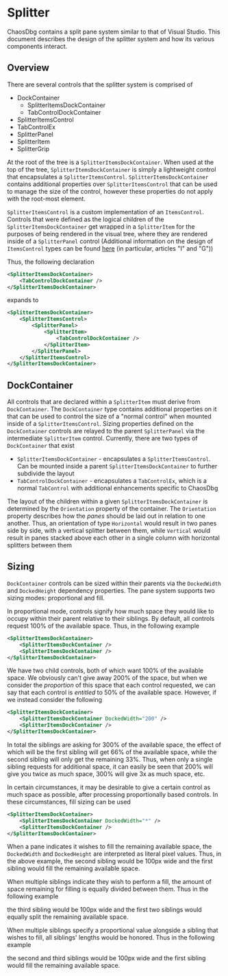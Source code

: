 # Splitter

ChaosDbg contains a split pane system similar to that of Visual Studio. This document describes the design of the splitter system and how its various components interact.

## Overview

There are several controls that the splitter system is comprised of

* DockContainer
    * SplitterItemsDockContainer
    * TabControlDockContainer
* SplitterItemsControl
* TabControlEx
* SplitterPanel
* SplitterItem
* SplitterGrip

At the root of the tree is a `SplitterItemsDockContainer`. When used at the top of the tree, `SplitterItemsDockContainer` is simply a lightweight control that encapsulates a `SplitterItemsControl`.
`SplitterItemsDockContainer` contains additional properties over `SplitterItemsControl` that can be used to manage the size of the control, however these properties do not apply with the root-most element.

`SplitterItemsControl` is a custom implementation of an `ItemsControl`. Controls that were defined as the logical children of the `SplitterItemsDockContainer` get wrapped in a `SplitterItem` for the purposes of being rendered in the visual tree, where they are rendered inside of a `SplitterPanel` control (Additional information on the design of `ItemsControl` types can be found [here](http://drwpf.com/blog/itemscontrol-a-to-z/) (in particular, articles "I" and "G"))

Thus, the following declaration

```xml
<SplitterItemsDockContainer>
    <TabControlDockContainer />
</SplitterItemsDockContainer>
```

expands to

```xml
<SplitterItemsDockContainer>
    <SplitterItemsControl>
        <SplitterPanel>
            <SplitterItem>
                <TabControlDockContainer />
            </SplitterItem>
        </SplitterPanel>
    </SplitterItemsControl>
</SplitterItemsDockContainer>
```

## DockContainer

All controls that are declared within a `SplitterItem` must derive from `DockContainer`. The `DockContainer` type contains additional properties on it that can be used to control the size of a "normal control" when mounted inside of a `SplitterItemsControl`. Sizing properties defined on the `DockContainer` controls are relayed to the parent `SplitterPanel` via the intermediate `SplitterItem` control. Currently, there are two types of `DockContainer` that exist

* `SplitterItemsDockContainer` - encapsulates a `SplitterItemsControl`. Can be mounted inside a parent `SplitterItemsDockContainer` to further subdivide the layout
* `TabControlDockContainer` - encapsulates a `TabControlEx`, which is a normal `TabControl` with additional enhancements specific to ChaosDbg

The layout of the children within a given `SplitterItemsDockContainer` is determined by the `Orientation` property of the container. The `Orientation` property describes how the *panes* should be laid out in relation to one another. Thus, an orientation of type `Horizontal` would result in two panes side by side, with a vertical splitter between them, while `Vertical` would result in panes stacked above each other in a single column with horizontal splitters between them

## Sizing

`DockContainer` controls can be sized within their parents via the `DockedWidth` and `DockedHeight` dependency properties. The pane system supports two sizing modes: proportional and fill.

In proportional mode, controls signify how much space they would like to occupy within their parent relative to their siblings. By default, all controls request 100% of the available space. Thus, in the following example

```xml
<SplitterItemsDockContainer>
    <SplitterItemsDockContainer />
    <SplitterItemsDockContainer />
</SplitterItemsDockContainer>
```
We have two child controls, both of which want 100% of the available space. We obviously can't give away 200% of the space,
but when we consider the *proportion* of this space that each control requested, we can say that each control is *entitled* to 50% of the available space. However, if we instead consider the following

```xml
<SplitterItemsDockContainer>
    <SplitterItemsDockContainer DockedWidth="200" />
    <SplitterItemsDockContainer />
</SplitterItemsDockContainer>
```
In total the siblings are asking for 300% of the available space, the effect of which will be the first sibling will get 66% of the available space, while the second sibling will only get the remaining 33%. Thus, when only a single sibling requests for additional space, it can easily be seen that 200% will give you twice as much space, 300% will give 3x as much space, etc.

In certain circumstances, it may be desirable to give a certain control as much space as possible, after processing proportionally based controls. In these circumstances, fill sizing can be used

```xml
<SplitterItemsDockContainer>
    <SplitterItemsDockContainer DockedWidth="*" />
    <SplitterItemsDockContainer />
</SplitterItemsDockContainer>
```

When a pane indicates it wishes to fill the remaining available space, the `DockedWidth` and `DockedHeight` are interpreted as literal pixel values. Thus, in the above example, the second sibling would be 100px wide and the first sibling would fill the remaining available space.

When multiple siblings indicate they wish to perform a fill, the amount of space remaining for filling is equally divided between them. Thus in the following example

<SplitterItemsDockContainer>
    <SplitterItemsDockContainer DockedWidth="*" />
    <SplitterItemsDockContainer DockedWidth="*" />
    <SplitterItemsDockContainer />
</SplitterItemsDockContainer>

the third sibling would be 100px wide and the first two siblings would equally split the remaining available space.

When multiple siblings specify a proportional value alongside a sibling that wishes to fill, all siblings' lengths would be honored. Thus in the following example

<SplitterItemsDockContainer>
    <SplitterItemsDockContainer DockedWidth="*" />
    <SplitterItemsDockContainer />
    <SplitterItemsDockContainer />
</SplitterItemsDockContainer>

the second and third siblings would be 100px wide and the first sibling would fill the remaining available space.